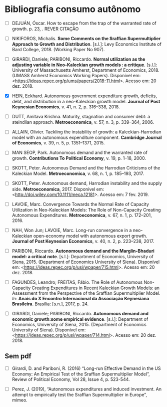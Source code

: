 # Bibliografia consumo autônomo

- [ ] DEJUÁN, Óscar. How to escape from the trap of the warranted rate of growth. p. 23, . REVER CITAÇÃO

- [ ] NIKIFOROS, Michalis. **Some Comments on the Sraffian Supermultiplier Approach to Growth and Distribution**. [s.l.]: Levy Economics Institute of Bard College, 2018. (Working Paper No 907).

- [ ] GIRARDI, Daniele; PARIBONI, Riccardo. **Normal utilization as the adjusting variable in Neo-Kaleckian growth models : a critique**. [s.l.]: University of Massachusetts Amherst, Department of Economics, 2018. (UMASS Amherst Economics Working Papers). Disponível em: <<https://ideas.repec.org/p/ums/papers/2018-11.html>>. Acesso em: 20 dez. 2018.

- [x] HEIN, Eckhard. Autonomous government expenditure growth, deficits, debt, and distribution in a neo-Kaleckian growth model. **Journal of Post Keynesian Economics**, v. 41, n. 2, p. 316–338, 2018.

- [ ] DUTT, Amitava Krishna. Maturity, stagnation and consumer debt: a steindlian approach. **Metroeconomica**, v. 57, n. 3, p. 339–364, 2006.

- [ ] ALLAIN, Olivier. Tackling the instability of growth: a Kaleckian-Harrodian model with an autonomous expenditure component. **Cambridge Journal of Economics**, v. 39, n. 5, p. 1351–1371, 2015.

- [ ] MAN SEOP, Park. Autonomous demand and the warranted rate of growth. **Contributions To Political Economy**, v. 19, p. 1–18, 2000.

- [ ] SKOTT, Peter. Autonomous Demand and the Harrodian Criticisms of the Kaleckian Model. **Metroeconomica**, v. 68, n. 1, p. 185–193, 2017.

- [ ] SKOTT, Peter. Autonomous demand, Harrodian instability and the supply side. **Metroeconomica**, 2017. Disponível em: <<http://doi.wiley.com/10.1111/meca.12181>>. Acesso em: 7 fev. 2019.

- [ ] LAVOIE, Marc. Convergence Towards the Normal Rate of Capacity Utilization in Neo-Kaleckian Models: The Role of Non-Capacity Creating Autonomous Expenditures. **Metroeconomica**, v. 67, n. 1, p. 172–201, 2016.

- [ ] NAH, Won Jun; LAVOIE, Marc. Long-run convergence in a neo-Kaleckian open-economy model with autonomous export growth. **Journal of Post Keynesian Economics**, v. 40, n. 2, p. 223–238, 2017.

- [ ] PARIBONI, Riccardo. **Autonomous demand and the Marglin-Bhaduri model: a critical note**. [s.l.]: Department of Economics, University of Siena, 2015. (Department of Economics University of Siena). Disponível em: <<https://ideas.repec.org/p/usi/wpaper/715.html>>. Acesso em: 20 dez. 2018.

- [ ] FAGUNDES, Leandro; FREITAS, Fábio. The Role of Autonomous Non-Capacity Creating Expenditures in Recent Kaleckian Growth Models: an Assessment from the Perspective of the Sraffian Supermultiplier Model. *In*: **Anais do X Encontro Internacional da Associação Keynesiana Brasileira**. Brasília: [s.n.], 2017, p. 24.

- [ ] GIRARDI, Daniele; PARIBONI, Riccardo. **Autonomous demand and economic growth:some empirical evidence**. [s.l.]: Department of Economics, University of Siena, 2015. (Department of Economics University of Siena). Disponível em: <<https://ideas.repec.org/p/usi/wpaper/714.html>>. Acesso em: 20 dez. 2018.

## Sem pdf

- [ ] Girardi, D. and Pariboni, R. (2016) “Long-run Effective Demand in the US Economy: An Empirical Test of the Sraffian Supermultiplier Model”, Review of Political Economy, Vol
28, Issue 4, p. 523-544.

- [ ] Perez, J. (2019), “Autonomous expenditures and induced investment. An attempt to empirically test the Sraffian Supermultiplier in Europe”, mimeo.